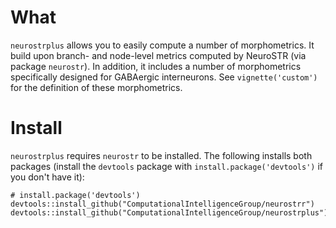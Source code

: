 # What 
`neurostrplus` allows you to easily compute a number of morphometrics. It build upon branch- and node-level metrics computed by NeuroSTR (via package `neurostr`). In addition, it includes a number of morphometrics specifically designed for GABAergic interneurons. See `vignette('custom')`  for the definition of these morphometrics.  

# Install  
`neurostrplus` requires `neurostr` to be installed. The following installs both packages (install the `devtools` package with `install.package('devtools')` if you don't have it):

```{r, eval = FALSE}
# install.package('devtools')
devtools::install_github("ComputationalIntelligenceGroup/neurostrr")
devtools::install_github("ComputationalIntelligenceGroup/neurostrplus")
```         
